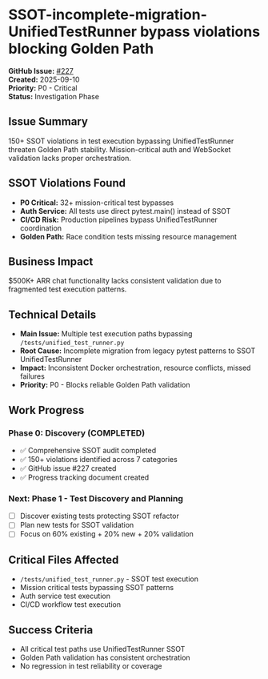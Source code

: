 # SSOT-incomplete-migration-UnifiedTestRunner bypass violations blocking Golden Path

**GitHub Issue:** [#227](https://github.com/netra-systems/netra-apex/issues/227)  
**Created:** 2025-09-10  
**Priority:** P0 - Critical  
**Status:** Investigation Phase  

## Issue Summary
150+ SSOT violations in test execution bypassing UnifiedTestRunner threaten Golden Path stability. Mission-critical auth and WebSocket validation lacks proper orchestration.

## SSOT Violations Found
- **P0 Critical:** 32+ mission-critical test bypasses
- **Auth Service:** All tests use direct pytest.main() instead of SSOT
- **CI/CD Risk:** Production pipelines bypass UnifiedTestRunner coordination  
- **Golden Path:** Race condition tests missing resource management

## Business Impact
$500K+ ARR chat functionality lacks consistent validation due to fragmented test execution patterns.

## Technical Details
- **Main Issue:** Multiple test execution paths bypassing `/tests/unified_test_runner.py`
- **Root Cause:** Incomplete migration from legacy pytest patterns to SSOT UnifiedTestRunner
- **Impact:** Inconsistent Docker orchestration, resource conflicts, missed failures
- **Priority:** P0 - Blocks reliable Golden Path validation

## Work Progress

### Phase 0: Discovery (COMPLETED)
- ✅ Comprehensive SSOT audit completed
- ✅ 150+ violations identified across 7 categories
- ✅ GitHub issue #227 created
- ✅ Progress tracking document created

### Next: Phase 1 - Test Discovery and Planning
- [ ] Discover existing tests protecting SSOT refactor
- [ ] Plan new tests for SSOT validation
- [ ] Focus on 60% existing + 20% new + 20% validation

## Critical Files Affected
- `/tests/unified_test_runner.py` - SSOT test execution
- Mission critical tests bypassing SSOT patterns
- Auth service test execution
- CI/CD workflow test execution

## Success Criteria
- All critical test paths use UnifiedTestRunner SSOT
- Golden Path validation has consistent orchestration
- No regression in test reliability or coverage